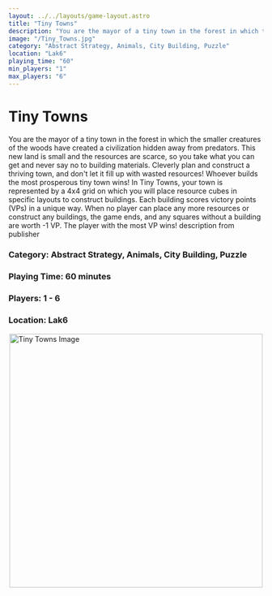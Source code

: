 ```yaml
---
layout: ../../layouts/game-layout.astro
title: "Tiny Towns"
description: "You are the mayor of a tiny town in the forest in which the smaller creatures of the woods have created a civilization hidden away from predators."
image: "/Tiny_Towns.jpg"
category: "Abstract Strategy, Animals, City Building, Puzzle"
location: "Lak6"
playing_time: "60"
min_players: "1"
max_players: "6"
---
```

# Tiny Towns

You are the mayor of a tiny town in the forest in which the smaller creatures of the woods have created a civilization hidden away from predators. This new land is small and the resources are scarce, so you take what you can get and never say no to building materials. Cleverly plan and construct a thriving town, and don't let it fill up with wasted resources! Whoever builds the most prosperous tiny town wins!  In Tiny Towns, your town is represented by a 4x4 grid on which you will place resource cubes in specific layouts to construct buildings. Each building scores victory points (VPs) in a unique way. When no player can place any more resources or construct any buildings, the game ends, and any squares without a building are worth -1 VP. The player with the most VP wins!   description from publisher  

### Category: Abstract Strategy, Animals, City Building, Puzzle

### Playing Time: 60 minutes

### Players: 1 - 6

### Location: Lak6

<img src="/Tiny_Towns.jpg" alt="Tiny Towns Image" width="500" style="display: block; margin: 0 auto">

    